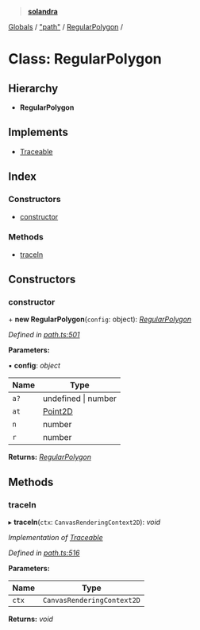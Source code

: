> **[solandra](../README.md)**

[Globals](../README.md) / ["path"](../modules/_path_.md) / [RegularPolygon](_path_.regularpolygon.md) /

# Class: RegularPolygon

## Hierarchy

* **RegularPolygon**

## Implements

* [Traceable](../interfaces/_path_.traceable.md)

## Index

### Constructors

* [constructor](_path_.regularpolygon.md#constructor)

### Methods

* [traceIn](_path_.regularpolygon.md#tracein)

## Constructors

###  constructor

\+ **new RegularPolygon**(`config`: object): *[RegularPolygon](_path_.regularpolygon.md)*

*Defined in [path.ts:501](https://github.com/jamesporter/solandra/blob/50bf90a/src/lib/path.ts#L501)*

**Parameters:**

▪ **config**: *object*

Name | Type |
------ | ------ |
`a?` | undefined \| number |
`at` | [Point2D](../modules/_types_play_.md#point2d) |
`n` | number |
`r` | number |

**Returns:** *[RegularPolygon](_path_.regularpolygon.md)*

## Methods

###  traceIn

▸ **traceIn**(`ctx`: `CanvasRenderingContext2D`): *void*

*Implementation of [Traceable](../interfaces/_path_.traceable.md)*

*Defined in [path.ts:516](https://github.com/jamesporter/solandra/blob/50bf90a/src/lib/path.ts#L516)*

**Parameters:**

Name | Type |
------ | ------ |
`ctx` | `CanvasRenderingContext2D` |

**Returns:** *void*